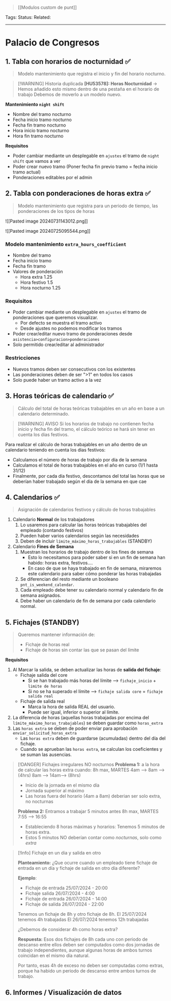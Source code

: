 > [[Modulos custom de punt]]

Tags: 
Status: 
Related: 

___

# Palacio de Congresos

## 1. Tabla con horarios de nocturnidad ✅
> Modelo mantenimiento que registra el inicio y fin del horario nocturno.

> [!WARNING] Historia duplicada
> **[HU53578]: Horas Nocturnidad** -> Hemos añadido esto mismo dentro de una pestaña en el horario de trabajo
> Debemos de moverlo a un modelo nuevo.

**Mantenimiento `night shift`**
- Nombre del tramo nocturno
- Fecha inicio tramo nocturno
- Fecha fin tramo nocturno
- Hora inicio tramo nocturno
- Hora fin tramo nocturno

**Requisitos**
- Poder cambiar mediante un desplegable en `ajustes` el tramo de `night shift` que vamos a ver
- Poder crear nuevo tramo (Poner fecha fin previo tramo = fecha inicio tramo actual)
- Ponderaciones editables por el admin

## 2. Tabla con ponderaciones de horas extra ✅

> Modelo mantenimiento que registra para un periodo de tiempo, las ponderaciones de los tipos de horas

![[Pasted image 20240731143012.png]]

![[Pasted image 20240725095544.png]]

### **Modelo mantenimiento `extra_hours_coefficient`**
- Nombre del tramo
- Fecha inicio tramo
- Fecha fin tramo
- Valores de ponderación
	- Hora extra 1.25
	- Hora festivo 1.5
	- Hora nocturno 1.25

### **Requisitos**
- Poder cambiar mediante un desplegable en `ajustes` el tramo de ponderaciones que queremos visualizar.
	- Por defecto se muestra el tramo activo
	- Desde ajustes no podemos modificar los tramos
- Poder crear/editar nuevo tramo de ponderaciones desde `asistencia>configuracion>ponderaciones`
- Solo permitido crear/editar al administrador

### Restricciones
- Nuevos tramos deben ser consecutivos con los existentes
- Las ponderaciones deben de ser ">1" en todos los casos
- Solo puede haber un tramo activo a la vez

## 3. Horas teóricas de calendario ✅
> Cálculo del total de horas teóricas trabajables en un año en base a un calendario determinado.


> [!WARNING] AVISO
> Si los horarios de trabajo no contienen fecha inicio y fecha fin del tramo,
> el cálculo teórico se hará sin tener en cuenta los dias festivos.

Para realizar el cálculo de horas trabajables en un año dentro de un calendario teniendo en cuenta los dias festivos:
- Calculamos el número de horas de trabajo por día de la semana
- Calculamos el total de horas trabajables en el año en curso (1/1 hasta 31/12)
- Finalmente, por cada día festivo, descontamos del total las horas que se deberían haber trabajado según el día de la semana en que cae
## 4. Calendarios  ✅ 
> Asignación de calendarios festivos y cálculo de horas trabajables

1. Calendario **Normal** de los trabajadores
	1. Lo usaremos para calcular las horas teóricas trabajables del empleado (contando festivos)
	2. Pueden haber varios calendarios según las necesidades
	3. Deben de incluir `límite_máximo_horas_trabajables` (STANDBY)
2. Calendario **Fines de Semana**
	1. Muestran los horarios de trabajo dentro de los fines de semana
		- Esto lo necesitamos para poder saber si en un fin de semana han habido: horas extra, festivos....
		- En caso de que se haya trabajado en fin de semana, miraremos este calendario para saber cómo ponderar las horas trabajadas
	1. Se diferencian del resto mediante un booleano `pnt_is_weekend_calendar`.
	2. Cada empleado debe tener su calendario normal y calendario fin de semana asignados.
	3. Debe haber un calendario de fin de semana por cada calendario normal.

## 5. Fichajes (STANDBY) 
> Queremos mantener información de:
> - Fichaje de horas real
> - Fichaje de horas sin contar las que se pasan del límite

**Requisitos**
1. Al Marcar la salida, se deben actualizar las horas de **salida del fichaje**:
	- Fichaje salida del core
		- Si se han trabajado más horas del límite --> `fichaje_inicio` + `limite de horas`
		- Si no se ha superado el límite --> `fichaje salida core` = `fichaje salida real`
	- Fichaje de salida real
		- Marca la hora de salida REAL del usuario.
		- Puede ser igual, inferior o superior al límite.
3. La diferencia de horas (aquellas horas trabajadas por encima del `límite_máximo_horas_trabajables`) se deben guardar como `horas_extra`
4. Las `horas extra` se deben de poder enviar para aprobación `enviar_solicitud_horas_extra`
	- Las `horas extra` deben de guardarse (acumuladas) dentro del día del fichaje.
	- Cuando se aprueban las `horas extra`, se calculan los coeficientes y se suman las ausencias.


> [!DANGER] Fichajes irregulares NO nocturnos
> **Problema 1:** a la hora de calcular las horas extra cuando:
> 8h max, MARTES
> 4am --> 8am --> (4hrs)
> 8am --> 14am--> (8hrs)
> - Inicio de la jornada en el mismo día
> - Jornada superior al máximo
> - Las horas fuera del horario (4am a 8am) deberian ser solo extra, no nocturnas
> 
> **Problema 2:** Entramos a trabajar 5 minutos antes
> 8h max, MARTES
> 7:55 --> 16:55
> - Estableciendo 8 horas máximas y horarios: Tenemos 5 minutos de horas extra.
> - Estos 5 minutos NO deberían contar como *nocturnas*, solo como *extra*

> [!Info] Fichaje en un dia y salida en otro
> 
> **Planteamiento:**
> ¿Que ocurre cuando un empleado tiene fichaje de entrada en un día y fichaje de salida en otro día diferente?
> 
> **Ejemplo**:
> - Fichaje de entrada 25/07/2024 - 20:00
> - Fichaje salida 26/07/2024 - 4:00
> - Fichaje de entrada 26/07/2024 - 14:00
> - Fichaje de salida 26/07/2024 - 22:00
> 
> Tenemos un fichaje de 8h  y otro fichaje de 8h.
> El 25/07/2024 tenemos 4h trabajadas
> El 26/07/2024 tenemos 12h trabajadas
> 
> ¿Debemos de considerar 4h como horas extra?
> 
> **Respuesta:**
> Esos dos fichajes de 8h cada uno con periodo de descanso entre ellos deben ser computados como dos jornadas de trabajo independientes, aunque algunas horas de ambos turnos coincidan en el mismo día natural. 
> 
> Por tanto, esas 4h de exceso no deben ser computadas como extras, porque ha habido un periodo de descanso entre ambos turnos de trabajo.
> 

## 6. Informes / Visualización de datos

